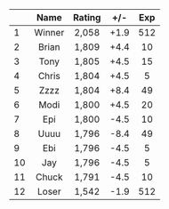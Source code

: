 | |Name|Rating|+/-|Exp|
|-|:--:|:----:|:-:|:-:|
|1|Winner|2,058|+1.9|512|
|2|Brian|1,809|+4.4|10|
|3|Tony|1,805|+4.5|15|
|4|Chris|1,804|+4.5|5|
|5|Zzzz|1,804|+8.4|49|
|6|Modi|1,800|+4.5|20|
|7|Epi|1,800|-4.5|10|
|8|Uuuu|1,796|-8.4|49|
|9|Ebi|1,796|-4.5|5|
|10|Jay|1,796|-4.5|5|
|11|Chuck|1,791|-4.5|10|
|12|Loser|1,542|-1.9|512|
